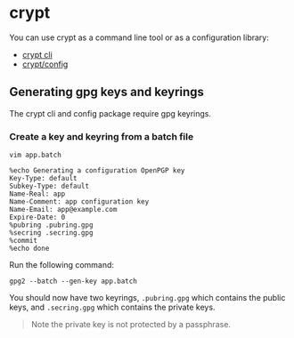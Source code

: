 # crypt

You can use crypt as a command line tool or as a configuration library:

* [crypt cli](bin/crypt)
* [crypt/config](config)

## Generating gpg keys and keyrings

The crypt cli and config package require gpg keyrings. 

### Create a key and keyring from a batch file

```
vim app.batch
```

```
%echo Generating a configuration OpenPGP key
Key-Type: default
Subkey-Type: default
Name-Real: app
Name-Comment: app configuration key
Name-Email: app@example.com
Expire-Date: 0
%pubring .pubring.gpg
%secring .secring.gpg
%commit
%echo done
```

Run the following command:

```
gpg2 --batch --gen-key app.batch
```

You should now have two keyrings, `.pubring.gpg` which contains the public keys, and `.secring.gpg` which contains the private keys.

> Note the private key is not protected by a passphrase.
